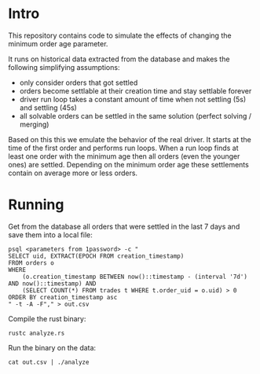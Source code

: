 # Intro

This repository contains code to simulate the effects of changing the minimum order age parameter.

It runs on historical data extracted from the database and makes the following simplifying assumptions:
- only consider orders that got settled
- orders become settlable at their creation time and stay settlable forever
- driver run loop takes a constant amount of time when not settling (5s) and settling (45s)
- all solvable orders can be settled in the same solution (perfect solving / merging)

Based on this this we emulate the behavior of the real driver. It starts at the time of the first order and performs run loops. When a run loop finds at least one order with the minimum age then all orders (even the younger ones) are settled. Depending on the minimum order age these settlements contain on average more or less orders.

# Running

Get from the database all orders that were settled in the last 7 days and save them into a local file:

```
psql <parameters from 1password> -c "
SELECT uid, EXTRACT(EPOCH FROM creation_timestamp)
FROM orders o
WHERE
    (o.creation_timestamp BETWEEN now()::timestamp - (interval '7d') AND now()::timestamp) AND
    (SELECT COUNT(*) FROM trades t WHERE t.order_uid = o.uid) > 0
ORDER BY creation_timestamp asc
" -t -A -F"," > out.csv
```

Compile the rust binary:

```
rustc analyze.rs
```

Run the binary on the data:

```
cat out.csv | ./analyze
```
